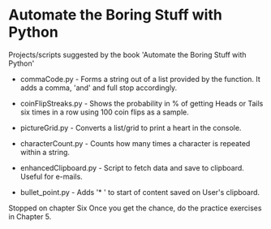# Automate the Boring Stuff with Python

Projects/scripts suggested by the book 'Automate the Boring Stuff with Python'


* commaCode.py - Forms a string out of a list provided by the function. It adds a comma, 'and' and full stop accordingly.

* coinFlipStreaks.py - Shows the probability in % of getting Heads or Tails six times in a row using 100 coin flips as a sample.

* pictureGrid.py - Converts a list/grid to print a heart in the console.

* characterCount.py - Counts how many times a character is repeated within a string.

* enhancedClipboard.py - Script to fetch data and save to clipboard. Useful for e-mails.

* bullet_point.py - Adds '* ' to start of content saved on User's clipboard.






Stopped on chapter Six
Once you get the chance, do the practice exercises in Chapter 5.
